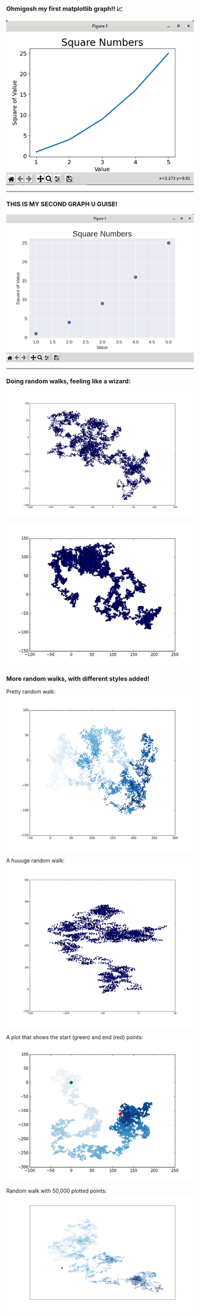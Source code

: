 ### Ohmigosh my first matplotlib graph!! 📈

![My First Chart!](FirstChart.png)

* * *

### THIS IS MY SECOND GRAPH U GUISE!

![Square Number Chart!](SquareNumbers.png)

* * *

### Doing random walks, feeling like a wizard:

![Random Walk 1](randomwalk_1.png)

![Random Walk 2](randomwalk_2.png)

### More random walks, with different styles added!

Pretty random walk:
![Pretty](gradient_randomwalk.png)

A huuuge random walk:
![Massive](massive_randomwalk.png)

A plot that shows the start (green) and end (red) points:
![Start and End](randomwalk_startandend.png)

Random walk with 50,000 plotted points:
![Random Walk w/ 50,000 Plotted Points](randomwalk_50_000_points.png)
